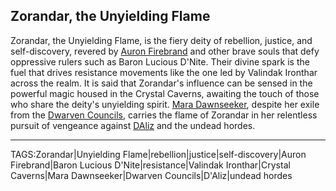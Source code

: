 ## Zorandar, the Unyielding Flame

Zorandar, the Unyielding Flame, is the fiery deity of rebellion, justice, and self-discovery, revered by [Auron Firebrand](../People/Auron_Firebrand.md) and other brave souls that defy oppressive rulers such as Baron Lucious D'Nite. Their divine spark is the fuel that drives resistance movements like the one led by Valindak Ironthar across the realm. It is said that Zorandar's influence can be sensed in the powerful magic housed in the Crystal Caverns, awaiting the touch of those who share the deity's unyielding spirit. [Mara Dawnseeker](../People/Mara_Dawnseeker.md), despite her exile from the [Dwarven Councils](../Lore/Dwarven%20Councils.md), carries the flame of Zorandar in her relentless pursuit of vengeance against [DAliz](../People/DAliz.md) and the undead hordes.


---

TAGS:Zorandar|Unyielding Flame|rebellion|justice|self-discovery|Auron Firebrand|Baron Lucious D'Nite|resistance|Valindak Ironthar|Crystal Caverns|Mara Dawnseeker|Dwarven Councils|D'Aliz|undead hordes
